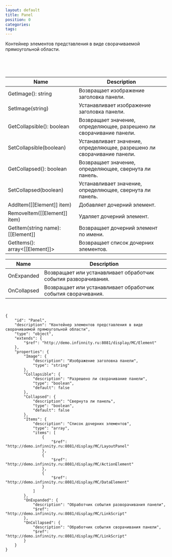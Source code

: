 ```yaml
---
layout: default
title: Panel
position: 0
categories: 
tags: 
---
```


Контейнер элементов представления в виде сворачиваемой прямоугольной области.

 



 

|Name|Description|
|----|-----------|
|GetImage(): string|Возвращает изображение заголовка панели.|
|SetImage(string)|Устанавливает изображение заголовка панели.|
|GetCollapsible(): boolean|Возвращает значение, определяющее, разрешено ли сворачивание панели.|
|SetCollapsible(boolean)|Устанавливает значение, определяющее, разрешено ли сворачивание панели.|
|GetCollapsed(): boolean|Возвращает значение, определяющее, свернута ли панель.|
|SetCollapsed(boolean)|Устанавливает значение, определяющее, свернута ли панель.|
|AddItem([[Element]] item)|Добавляет дочерний элемент.|
|RemoveItem([[Element]] item)|Удаляет дочерний элемент.|
|GetItem(string name): [[Element]]|Возвращает дочерний элемент по имени.|
|GetItems(): array<[[Element]]>|Возвращает список дочерних элементов.|

|Name|Description|
|----|-----------|
|OnExpanded|Возвращает или устанавливает обработчик события разворачивания.|
|OnCollapsed|Возвращает или устанавливает обработчик события сворачивания.|

  

```
{
	"id": "Panel",
	"description": "Контейнер элементов представления в виде сворачиваемой прямоугольной области",
	"type": "object",
	"extends": {
		"$ref": "http://demo.infinnity.ru:8081/display/MC/Element"
	},
	"properties": {
		"Image": {
			"description": "Изображение заголовка панели",
			"type": "string"
		},
		"Collapsible": {
			"description": "Разрешено ли сворачивание панели",
			"type": "boolean",
			"default": false
		},
		"Collapsed": {
			"description": "Свернута ли панель",
			"type": "boolean",
			"default": false
		},
		"Items": {
			"description": "Список дочерних элементов",
			"type": "array",
			"items": [
				{
					"$ref": "http://demo.infinnity.ru:8081/display/MC/LayoutPanel"
				},
				{
					"$ref": "http://demo.infinnity.ru:8081/display/MC/ActionElement"
				},
				{
					"$ref": "http://demo.infinnity.ru:8081/display/MC/DataElement"
				}
			]
		},
		"OnExpanded": {
			"description": "Обработчик события разворачивания панели",
			"$ref": "http://demo.infinnity.ru:8081/display/MC/LinkScript"
		},
		"OnCollapsed": {
			"description": "Обработчик события сворачивания панели",
			"$ref": "http://demo.infinnity.ru:8081/display/MC/LinkScript"
		}
	}
}
```

 

 

